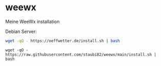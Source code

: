 # weewx
Meine WeeWx installation


Debian Server:

```bash
wget -qO - https://oeffwetter.de/install.sh | bash
```

```http
wget -qO - https://raw.githubusercontent.com/staubi82/weewx/main/install.sh | bash
```

